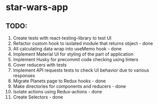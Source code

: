 # star-wars-app

## TODO:

1. Create tests with react-testing-library to test UI
2. Refactor custom hook to isolated module that returns object - done
3. All calculating data wrap into useMemo hook - done
4. Implement Material UI for styling of the part of application
5. Implement Husky for precommit code checking using linters
6. Cover reducers with tests
7. Implement API requests tests to check UI behavior due to various responses
8. Migrate Planets page to Redux hooks - done
9. Make directories for components and reducers - done
10. Isolate actions using Redux-actions - done
11. Create Selectors - done
